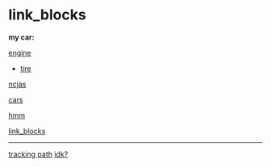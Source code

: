 # link_blocks

**my car:**

[engine](cars.md#^745732)


- [tire](cars.md#^1b50d9)

[ncjas](cars.md#^1b50d9)


[cars](cars.md#cars)


[hmm](link_header.md#^9999)

[link_blocks](link_blocks.md#link_blocks)


---


[tracking path](link_header.md#nospace)
[idk?](link_header.md#^902fab)



<!-- correct files:
[tracking path](../link_header/link_header.md#nospace)

[idk?](../link_header/link_header.md#^902fab) -->


